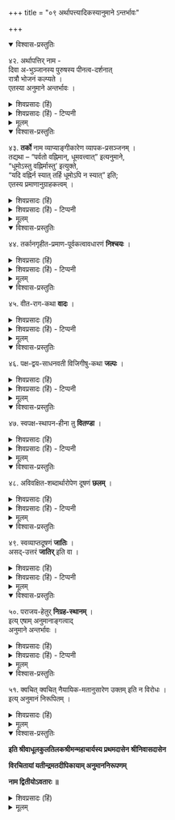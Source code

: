 +++
title = "०९ अर्थापत्त्यादिकस्यानुमाने ऽन्तर्भावः"

+++


<details open><summary>विश्वास-प्रस्तुतिः</summary>

४२. अर्थापत्तिर् नाम -  
दिवा अ-भुञ्जानस्य पुरुषस्य पीनत्व-दर्शनात्  
रात्रौ भोजनं कल्प्यते ।  
एतस्या अनुमाने अन्तर्भावः ।
</details>

<details><summary>शिवप्रसादः (हिं)</summary>

अनुवाद - दिन में भोजन नहीं करने वाले पुरुष को तथा हृष्टपुष्ट शरीरवाले देखकर उसके रात्रि के भोजन की कल्पना करना ही अर्थापत्तिप्रमाण है । अर्थापत्ति का अनुमानप्रमाण में अन्तर्भाव होता है ।
</details>

<details><summary>शिवप्रसादः (हिं) - टिप्पनी</summary>

अर्थापत्ति आदि का अनुमान में अन्तर्भाव-निरूपण 


भा० प्र० – मीमांसक आदि अर्थापत्ति नामक एक अतिरिक्त प्रमाण स्वीकार करते हैं । सिद्धान्त में अर्थापत्ति को अतिरिक्त प्रमाण नहीं स्वीकार किया जाता । अर्थापत्ति का अन्तर्भाव अनुमान में किया जाता है । 'देवदत्त हृष्ट पुष्ट है, किन्तु दिन में भोजन नहीं करता है।' यह सुनकर श्रोता यह अनुमान करता है कि जो-जो हृष्ट-पुष्ट रहता है, वह कभी न कभी भोजन अवश्य करता है । देवदत्त हृष्ट-पुष्ट है, किन्तु दिन में भोजन नहीं करता है। इससे पता चलता है कि वह रात्रि में पर्याप्त भोजन अवश्य करता है। इस प्रकार देवदत्त आदि के रात्रि के भोजन आदि की कल्पना को ही अर्थापत्ति कहते हैं । इस कल्पना का आधार अनुमान है, अतएव सिद्धान्त में अर्थापत्ति का अनुमान में अन्तर्भाव किया जाता है । 

</details>

<details><summary>मूलम्</summary>

४२. अर्थापत्तिर्नाम दिवा अभुञ्जानस्य पुरुषस्य पीनत्वदर्शनात् रात्रौ भोजनं कल्प्यते । एतस्या अनुमाने अन्तर्भावः ।
</details>

<details open><summary>विश्वास-प्रस्तुतिः</summary>

४३. **तर्को** नाम व्याप्याङ्गीकारेण व्यापक-प्रसञ्जनम् ।  
तद्यथा – “पर्वतो वह्निमान्, धूमवत्त्वात्” इत्यनुमाने,  
“धूमोऽस्तु वह्निर्मास्तु’ इत्युक्ते,  
“यदि वह्निर्न स्यात् तर्हि धूमोऽपि न स्यात्” इति;  
एतस्य प्रमाणानुग्राहकत्वम् ।
</details>

<details><summary>शिवप्रसादः (हिं)</summary>

व्यापक को स्वीकार करके व्यापक में अनिष्ट का प्रतिपादन करना ही तर्क कहलाता है । जैसे— पर्वत पर अग्नि है, क्योंकि पर्वत पर धूम है, इस अनुमान के विषय में पर्वत पर धूम रहे किन्तु अग्नि न रहे, क्या आपत्ति है ? इस तरह की आशङ्का करने पर यदि पर्वत पर अग्नि नहीं होता तो घूम भी नहीं रहेगा । यह प्रमाणानुग्राहक तर्क होता है। 
</details>

<details><summary>शिवप्रसादः (हिं) - टिप्पनी</summary>

तर्क — व्याप्य को स्वीकार करके व्यापक में अनिष्ट का प्रतिपादन करना ही तर्क कहलाता है । जैसे—पर्वत अग्निवाला है, क्योंकि वह धूमवाला है । इस अनुमान में व्याप्य धूम है और व्यापक अग्नि है। पक्ष में व्याप्य धूम को स्वीकार करके व्यापक अग्नि का अनिष्ट प्रतिपादन करने को तर्क कहा जाता है । जैसे - कोई यह कहे कि पर्वत में घून तो रहे, किन्तु अग्नि न रहे तो क्या आपत्ति होगी ? अर्थात् हम [[५१]] इस अनुमान के व्याप्य को तो स्वीकारते हैं, किन्तु व्यापक को नहीं स्वीकारते हैं क्या आपत्ति है ? इस प्रकार की शंका होने पर कहा जा सकता है कि पक्ष में यदि व्यापक नहीं होगा तो व्याप्य भी नहीं हो सकता है । यदि पर्वत पर अग्नि नहीं होगा तो वहाँ धूम भी नहीं हो सकता, क्योंकि जहां व्याप्य नहीं रहता है, वहीं व्यापक व्याप्य का अविनाभूत होता है । इस प्रकार यह अनुमानप्रमाण तर्कानुगृहीत है। तर्कानुगृहीत प्रमाण ही सत्प्रमाण होता है। तर्काननुगृहीत प्रमाण सत्प्रमाण की कोटि से बहिर्भूत होता है। इस तर्क का भी अनुमान में ही अन्तर्भाव होता है ।
</details>


<details><summary>मूलम्</summary>

४३. तर्को नाम व्याप्याङ्गीकारेण व्यापकप्रसञ्जनम् । तद्यथा – “पर्वतो वह्निमान्, धूमवत्त्वात्” इत्यनुमाने, “धूमोऽस्तु वह्निर्मास्तु’ इत्युक्ते, “यदि वह्निर्न स्यात् तर्हि धूमोऽपि न स्यात्” इति; एतस्य प्रमाणानुग्राहकत्वम् ।
</details>

<details open><summary>विश्वास-प्रस्तुतिः</summary>

४४. तर्कानगृहीत-प्रमाण-पूर्वकत्वावधारणं **निश्चयः** ।
</details>

<details><summary>शिवप्रसादः (हिं)</summary>

तर्क के द्वारा अनुगृहीत प्रमाण के द्वारा तत्त्व का निर्धारण करना ही निश्चय कहलाता है ।  
</details>

<details><summary>शिवप्रसादः (हिं) - टिप्पनी</summary>

निश्चय - जहाँ पर वादी एवं प्रतिवादी विजय की इच्छा से रहित होकर तर्का - नुगृहीत प्रमाणों के आलोक में तत्त्व का निर्धारण करते हैं, उसे निश्चय कहते हैं । विशिष्टाद्वैत दर्शन में निश्चय का अनुमान में इसलिए अन्तर्भाव माना जाता है कि वह अनुमान का एक लिङ्ग है ।

</details>


<details><summary>मूलम्</summary>

४४. तर्कानगृहीतप्रमाणपूर्वकत्वावधारणं निश्चयः ।
</details>


<details open><summary>विश्वास-प्रस्तुतिः</summary>

४५. वीत-राग-कथा **वादः** ।
</details>

<details><summary>शिवप्रसादः (हिं)</summary>

तत्त्वज्ञान की इच्छा से जहाँ पर दो व्यक्ति अपने-अपने विचारों को प्रस्तुत करते हैं, उसे वाद कहते हैं ।
</details>

<details><summary>शिवप्रसादः (हिं) - टिप्पनी</summary>

वाद - वादी एवं प्रतिवादी के बीच जो अपनी-अपनी ओर से विचार प्रस्तुत किये जाते हैं, उसको दार्शनिक निकाय में कथा शब्द से अभिहित किया जाता है । जहाँ पर वादी एवं प्रतिवादी अपनी विजयप्राप्ति को छोड़कर केवल तत्त्व को जानने की इच्छा से कथा करते हैं, उसे वाद कहते है । वाद का सिद्धान्तानुसार अनुमान- प्रमाण में ही अन्तर्भाव होता है । 
</details>


<details><summary>मूलम्</summary>

४५. वीतरागकथा वादः ।
</details>

<details open><summary>विश्वास-प्रस्तुतिः</summary>

४६. पक्ष-द्वय-साधनवती विजिगीषु-कथा **जल्पः** ।
</details>

<details><summary>शिवप्रसादः (हिं)</summary>

वादी एवं प्रतिवादी दो पक्षों को सिद्ध करने वाली विजिगीषु की कथा को जल्प कहते हैं । 
</details>

<details><summary>शिवप्रसादः (हिं) - टिप्पनी</summary>

जल्प - विजय की इच्छा से कथा करने वाले वादी एवं प्रतिवादियों की उस कथा को जल्प कहा जाता है, जिससे वादी एवं प्रतिवादी दोनों के पक्ष की सिद्धि होती है । इसका भी सिद्धान्त में अनुमानप्रमाण में ही अन्तर्भाव स्वीकार किया जाता है । 

</details>

<details><summary>मूलम्</summary>

४६. पक्षद्वयसाधनवती विजिगीषुकथा जल्पः ।
</details>


<details open><summary>विश्वास-प्रस्तुतिः</summary>

४७. स्वपक्ष-स्थापन-हीना तु **वितण्डा** ।
</details>

<details><summary>शिवप्रसादः (हिं)</summary>

वह कथा, जिसमें विजिगीषु अपने पक्ष को उपस्थापित नहीं करता है, उसे वितण्डा कहते हैं । 
</details>

<details><summary>शिवप्रसादः (हिं) - टिप्पनी</summary>

वितण्डा - वितण्डा में वादी अथवा प्रतिवादी विजय की इच्छा से अभिभूत होकर अपने पक्ष की स्थापना किये बिना प्रतिपक्षी के पक्षमात्र का खण्डन करते हैं । इसमें अपनी प्रतिभा आदि का अधिक प्रयोग करके प्रतिपक्षी को किसी प्रकार भ्रम में डालकर अपने पक्ष का स्थापन मात्र ही वादी का लक्ष्य होता है । सिद्धान्त में वितण्डा का भी अनुमान में ही अन्तर्भाव माना जाता है । 
</details>


<details><summary>मूलम्</summary>

४७. स्वपक्षस्थापनहीना तु वितण्डा ।
</details>

<details open><summary>विश्वास-प्रस्तुतिः</summary>

४८. अविवक्षित-शब्दार्थारोपेण दूषणं **छलम्** ।
</details>

<details><summary>शिवप्रसादः (हिं)</summary>

वक्ता को शब्दों के द्वारा जो अर्थ विवक्षित न होता हो, उस अर्थं का उन शब्दों में आरोप करके वादी के पक्ष में दोष दिखलाने को छल कहते हैं । 
</details>

<details><summary>शिवप्रसादः (हिं) - टिप्पनी</summary>

छल - वक्ता के अभिप्राय पर ध्यान न देकर उसके अविवक्षित अर्थ को ही लेकर वक्ता की बात को काटने का नाम छल है । जैसे— 'वह नववधू वाला है।' इस वाक्य को सुनकर इस वाक्य नव शब्द से विवक्षित नवीन अर्थ को त्याग करके उसको नवत्व संख्या का वाचक मानकर यह कहना कि उसके पास तो एक ही वधू है, उसके पास नववधुएँ कहाँ हैं ? यह कहना छल है । प्रतिवादी की इस तरह की बातें सुनकर चतुर वादी कहता है कि आप छल कर रहे हैं। मैंने नवीन के अर्थ में नव शब्द का प्रयोग किया है, न कि नव संख्या के अर्थ में । 

</details>

<details><summary>मूलम्</summary>

४८. अविवक्षितशब्दार्थारोपेण दूषणं छलम् ।
</details>

<details open><summary>विश्वास-प्रस्तुतिः</summary>

४९. स्वव्याप्तदूषणं **जातिः** ।  
असद्-उत्तरं **जातिर्** इति वा ।
</details>

<details><summary>शिवप्रसादः (हिं)</summary>

अपने पक्ष में भी जिससे दोष उपस्थित हो, उस दोष को जाति कहते हैं अथवा असत् उत्तर को जाति कहते हैं । 
</details>

<details><summary>शिवप्रसादः (हिं) - टिप्पनी</summary>

जाति - साधर्म्य एवं वैधर्म्य के आधार पर जो दोष का निरूपण किया जाता है, उसे जाति कहते हैं । यह ऐसा दोष होता है, जो दोष का प्रतिपादन करने वाले के भी पक्ष में विद्यमान रहता है अथवा ऐसा उत्तर, जो असत् हो जाति कहते हैं । [[५२]] संबन्ध नियम के बिना केवल साहचर्य मात्र के आधार पर जो दोष दिया जाता है, उसे भी जाति कहते हैं । इस जाति का भी अनुमान में अन्तर्भाव होता है ।
</details>


<details><summary>मूलम्</summary>

४९. स्वव्याप्तदूषणं जातिः । असदुत्तरं जातिरिति वा ।
</details>

<details open><summary>विश्वास-प्रस्तुतिः</summary>

५०. पराजय-हेतुर् **निग्रह-स्थानम्** ।  
इत्य् एषाम् अनुमानाङ्गत्वाद्  
अनुमाने अन्तर्भावः ।
</details>

<details><summary>शिवप्रसादः (हिं)</summary>

जिसके द्वारा पराजय हो जाय, उसे निग्रहस्थान कहते हैं । ये सभी अनुमान के अङ्ग हैं, अतएव इन सबों का अनुमान में अन्तर्भाव होता है । 
</details>

<details><summary>शिवप्रसादः (हिं) - टिप्पनी</summary>

निग्रहस्थान — को परिभाषित करते हुए गौतम ने कहा है कि 'विप्रतिपत्ति- रप्रतिपत्तिश्च निग्रहस्थानम् ।' अर्थात् अपने पक्ष का अनुचित ढंग से प्रतिपादन करना अथवा प्रतिपादन न कर सकना ही निग्रहस्थान है । निग्रह पराजय को कहते हैं । उसके स्थान अर्थात् स्थल को निग्रहस्थान कहते हैं । अतएव पराजय के कारण को ही यतीन्द्रमतदीपिकाकार निग्रहस्थान कहते हैं । इसका भी सिद्धान्त में अनुमान में ही अन्तर्भाव माना जाता है । 
</details>


<details><summary>मूलम्</summary>

५०. पराजयहेतुर्निग्रहस्थानम् । इत्येषामनुमानाङ्गत्वादनुमाने अन्तर्भावः ।
</details>


<details open><summary>विश्वास-प्रस्तुतिः</summary>

५१. क्वचित् क्वचित् नैयायिक-मतानुसारेण उक्तम् इति न विरोधः ।  
इत्य् अनुमानं निरूपितम् ।
</details>

<details><summary>शिवप्रसादः (हिं)</summary>

कहीं-कहीं पर नैयायिकों के मतानुकूल व्यवहार तो उनके मतानुसार ही किया जाता है । अतएव उससे सिद्धान्त में कोई विरोध नहीं होता है। इस प्रकार अनुमान का निरूपण किया गया ।
</details>


<details><summary>मूलम्</summary>

५१. क्वचित् क्वचित् नैयायिकमतानुसारेण उक्तमिति न विरोधः । इत्यनुमानं निरूपितम् ।

_____________
क्वचित् क्वचिन्नैयायिक-मतानुसा(रेणोक्तम्)रिव्यवहारस्तु तन्मतानुसारेणोक्तः ।  
अतो न विरोधः । इत्यनुमानं निरूपितम् ।
</details>





<details open><summary>विश्वास-प्रस्तुतिः</summary>

**इति श्रीवाधूलकुलतिलकश्रीमन्महाचार्यस्य प्रथमदासेन श्रीनिवासदासेन**

**विरचितायां यतीन्द्रमतदीपिकायाम् अनुमाननिरूपणम्**

**नाम द्वितीयोऽवतारः ॥**

</details>

<details><summary>शिवप्रसादः (हिं)</summary>

इस तरह वाधूलकुलतिलक - श्रीमन्महाचार्य के के द्वारा प्रणीत यतीन्द्रमतदीपिका में प्रधान शिष्य श्रीनिवासाचार्य शारीरक - परिभाषा का 
अनुमान निरूपण नामक द्वितीय अवतार पूर्ण हुआ । 
</details>


<details><summary>मूलम्</summary>

**इति श्रीवाधूलकुलतिलकश्रीमन्महाचार्यस्य प्रथमदासेन श्रीनिवासदासेन**

**विरचितायां यतीन्द्रमतदीपिकायाम् अनुमाननिरूपणम्**

**नाम द्वितीयोऽवतारः ॥**

</details>










